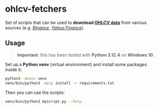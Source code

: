 # ohlcv-fetchers

Set of scripts that can be used to **download [OHLCV data](https://en.wikipedia.org/wiki/Open-high-low-close_chart)** from various sources (e.g. [_Binance_](https://binance.com/), [_Yahoo Finance_](https://finance.yahoo.com/)).

## Usage

> **Important**: this has been tested with **Python 3.12.4** on **Windows 10**.

Set up a **Python venv** (virtual environment) and install some packages inside it:

```bash
python3 -mvenv venv
venv/bin/python3 -mpip install -r requirements.txt
```

Then you can use the scripts:

```bash
venv/bin/python3 myscript.py --help
```
